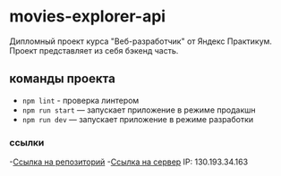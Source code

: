 # movies-explorer-api

Дипломный проект курса "Веб-разработчик" от Яндекс Практикум.
Проект представляет из себя бэкенд часть.

## команды проекта

- `npm lint` - проверка линтером
- `npm run start` — запускает приложение в режиме продакшн
- `npm run dev` — запускает приложение в режиме разработки

### ссылки 

-[Ссылка на репозиторий](https://github.com/Leops200/movies-explorer-api.git)
-[Ссылка на сервер](http://api.diploma.dev.nomoredomains.rocks)
IP: 130.193.34.163
